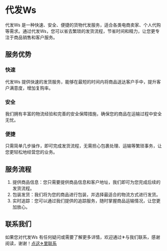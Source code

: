 # 代发Ws

代发Ws 是一种快速、安全、便捷的货物代发服务，适合各类电商卖家、个人代购等需求。通过代发Ws，您可以省去繁琐的发货流程，节省时间和精力，让您更专注于商品销售和客户服务。

## 服务优势

### 快速

代发Ws 提供快速的发货服务，能够在最短的时间内将商品送达客户手中，提升客户满意度，增加复购率。

### 安全

我们拥有丰富的物流经验和完善的安全保障措施，确保您的商品在运输过程中安全无忧。

### 便捷

只需简单几步操作，即可完成发货流程，无需担心包裹处理、运输等繁琐事务，让您更轻松地经营您的业务。

## 服务流程

1. 提供商品信息：您只需要提供商品信息和客户地址，我们即可为您完成后续的发货流程。
2. 包装发货：我们将为您的商品进行包装，并选择最适合的物流方式进行发货。
3. 实时追踪：您可以通过我们提供的追踪服务，随时掌握商品运输情况，让您更加放心。

## 联系我们

如果您对代发Ws 有任何疑问或需要了解更多详情，欢迎通过✈与我们联系，感谢阅读，谢谢！[点这✈里联系](https://a.k02.cc)